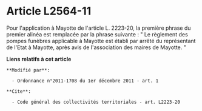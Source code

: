 # Article L2564-11

Pour l'application à Mayotte de l'article L. 2223-20, la première phrase du premier alinéa est remplacée par la phrase
suivante : " Le règlement des pompes funèbres applicable à Mayotte est établi par arrêté du représentant de l'Etat à Mayotte,
après avis de l'association des maires de Mayotte. "

**Liens relatifs à cet article**

	**Modifié par**:

	  - Ordonnance n°2011-1708 du 1er décembre 2011 - art. 1

	**Cite**:

	  - Code général des collectivités territoriales - art. L2223-20
